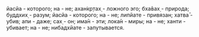 йасйа - которого; на - не; ахан̇кр̣тах̣ - ложного эго; бха̄вах̣ - природа; буддхих̣ - разум; йасйа - которого; на - не; липйате - привязан; хатва̄ - убив; апи - даже; сах̣ - он; има̄н - эти; лока̄н - миры; на - не; ханти - убивает; на - не; нибадхйате - запутывается.